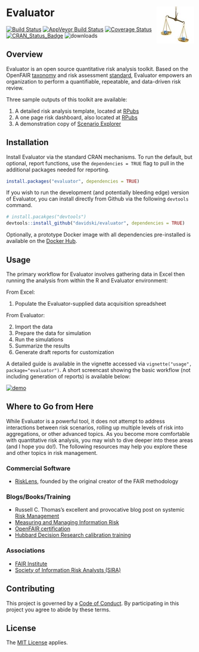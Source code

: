
<!-- README.md is generated from README.Rmd. Please edit that file -->

# Evaluator <img alt="Evaluator Logo" title="Evaluator" align="right" src="inst/rmd/img/evaluator_logo.jpg" width="100" style="float:right;width:100px;"/>

[![Build
Status](https://travis-ci.org/davidski/evaluator.svg?branch=master)](https://travis-ci.org/davidski/evaluator)
[![AppVeyor Build
Status](https://ci.appveyor.com/api/projects/status/github/davidski/evaluator?branch=master&svg=true)](https://ci.appveyor.com/project/davidski/evaluator)
[![Coverage
Status](https://codecov.io/gh/davidski/evaluator/branch/master/graph/badge.svg)](https://codecov.io/github/davidski/evaluator?branch=master)
[![CRAN\_Status\_Badge](https://www.r-pkg.org/badges/version/evaluator)](https://cran.r-project.org/package=evaluator)
![downloads](https://cranlogs.r-pkg.org/badges/grand-total/evaluator)

## Overview

Evaluator is an open source quantitative risk analysis toolkit. Based on
the OpenFAIR [taxonomy](https://www2.opengroup.org/ogsys/catalog/C13K)
and risk assessment
[standard](https://www2.opengroup.org/ogsys/catalog/C13G), Evaluator
empowers an organization to perform a quantifiable, repeatable, and
data-driven risk review.

Three sample outputs of this toolkit are available:

1)  A detailed risk analysis template, located at
    [RPubs](https://rpubs.com/davidski/evaluator_risk_analysis)
2)  A one page risk dashboard, also located at
    [RPubs](https://rpubs.com/davidski/evaluator_risk_dashboard)
3)  A demonstration copy of [Scenario
    Explorer](https://davidski.shinyapps.io/scenario_explorer)

## Installation

Install Evaluator via the standard CRAN mechanisms. To run the default,
but optional, report functions, use the `dependencies = TRUE` flag to
pull in the additional packages needed for reporting.

``` r
install.packages("evaluator", dependencies = TRUE)
```

If you wish to run the development (and potentially bleeding edge)
version of Evaluator, you can install directly from Github via the
following `devtools` command.

``` r
# install.pacakges("devtools")
devtools::install_github("davidski/evaluator", dependencies = TRUE)
```

Optionally, a prototype Docker image with all dependencies pre-installed
is available on the [Docker
Hub](https://hub.docker.com/r/davidski/evaluator-docker/).

## Usage

The primary workflow for Evaluator involves gathering data in Excel then
running the analysis from within the R and Evaluator environment:

From Excel:

1.  Populate the Evaluator-supplied data acquisition spreadsheet

From Evaluator:

2.  Import the data
3.  Prepare the data for simulation
4.  Run the simulations
5.  Summarize the results
6.  Generate draft reports for customization

A detailed guide is available in the vignette accessed via
`vignette("usage", package="evaluator")`. A short screencast showing the
basic workflow (not including generation of reports) is available
below:

[![demo](https://asciinema.org/a/qIBU3lhPkWHGMYD9O2GU1YgcU.png)](https://asciinema.org/a/qIBU3lhPkWHGMYD9O2GU1YgcU?s=2&autoplay=1)

## Where to Go from Here

While Evaluator is a powerful tool, it does not attempt to address
interactions between risk scenarios, rolling up multiple levels of risk
into aggregations, or other advanced topics. As you become more
comfortable with quantitative risk analysis, you may wish to dive deeper
into these areas (and I hope you do\!). The following resources may help
you explore these and other topics in risk management.

### Commercial Software

  - [RiskLens](http://www.risklens.com/), founded by the original
    creator of the FAIR methodology

### Blogs/Books/Training

  - Russell C. Thomas’s excellent and provocative blog post on systemic
    [Risk
    Management](http://exploringpossibilityspace.blogspot.com/2013/08/risk-management-out-with-old-in-with-new.html)
  - [Measuring and Managing Information
    Risk](https://smile.amazon.com/gp/product/0124202314)
  - [OpenFAIR
    certification](http://www.opengroup.org/certifications/openfair)
  - [Hubbard Decision Research calibration
    training](https://www.hubbardresearch.com/training/)

### Associations

  - [FAIR Institute](http://www.fairinstitute.org/)
  - [Society of Information Risk Analysts
    (SIRA)](https://www.societyinforisk.org/)

## Contributing

This project is governed by a [Code of Conduct](CODE_OF_CONDUCT.md). By
participating in this project you agree to abide by these terms.

## License

The [MIT License](LICENSE) applies.
